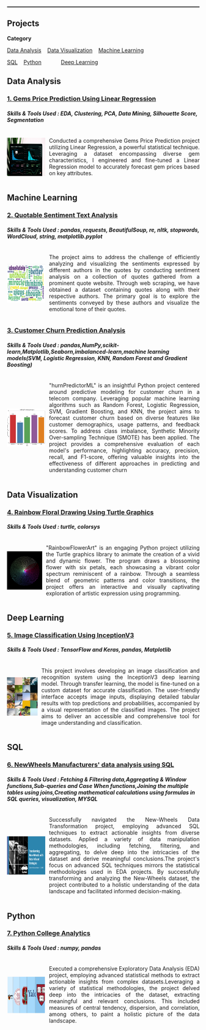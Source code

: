 <p> 
<br>
<hr style="border: .1px solid grey;">
</p>

## Projects
**Category**

[Data Analysis](#data-analysis)  &nbsp;&nbsp;&nbsp;[Data Visualization](#data-visualization) &nbsp;&nbsp;&nbsp;[Machine Learning](#machine-learning)

[SQL](#sql)  &nbsp;&nbsp;&nbsp;[Python](#python) &nbsp;&nbsp;&nbsp;&nbsp;&nbsp;&nbsp;&nbsp;&nbsp;&nbsp;&nbsp;&nbsp;&nbsp;[Deep Learning](#deep-learning)

## Data Analysis
### [1. Gems Price Prediction Using Linear Regression](https://link-to-your-project) 
##### Skills & Tools Used : EDA, Clustering, PCA, Data Mining, Silhouette Score, Segmentation

<div style="display:flex; align-items:center;">
  <img src="assets/dv.jpg" alt="Description of the image" style="width:100px; height:100px; margin-right:10px; vertical-align:middle;">
<p align="justify" style="vertical-align:middle;"> Conducted a comprehensive Gems Price Prediction project utilizing Linear Regression, a powerful statistical technique. Leveraging a dataset encompassing diverse gem characteristics, I engineered and fine-tuned a Linear Regression model to accurately forecast gem prices based on key attributes. </p>
</div>

## Machine Learning 
### [2. Quotable Sentiment Text Analysis](https://sindujasivan.github.io/Quotable-Sentiment-Analysis/) 
##### Skills & Tools Used : pandas, requests, BeautifulSoup, re, nltk, stopwords, WordCloud, string, matplotlib.pyplot

<div style="display:flex; align-items:center;">
  <img src="assets/wordcloud.png" alt="WordCloud image" style="width:100px; height:100px; margin-right:10px; vertical-align:middle;">
<p align="justify" style="vertical-align:middle;"> The project aims to address the challenge of efficiently analyzing and visualizing the sentiments expressed by different authors in the quotes by conducting sentiment analysis on a collection of quotes gathered from a prominent quote website. Through web scraping, we have obtained a dataset containing quotes along with their respective authors. The primary goal is to explore the sentiments conveyed by these authors and visualize the emotional tone of their quotes. </p>
</div>

### [3. Customer Churn Prediction Analysis](https://sindujasivan.github.io/Customer-Churn-Prediction-Analysis/)
##### Skills & Tools Used : pandas,NumPy,scikit-learn,Matplotlib,Seaborn,imbalanced-learn,machine learning models(SVM, Logistic Regression, KNN, Random Forest and Gradient Boosting)

<div style="display:flex; align-items:center;">
  <img src="assets/accuracy.png" alt="Description of the image" style="width:100px; height:100px; margin-right:10px; vertical-align:middle;">
  <p align="justify" style="vertical-align:middle;">"hurnPredictorML" is an insightful Python project centered around predictive modeling for customer churn in a telecom company. Leveraging popular machine learning algorithms such as Random Forest, Logistic Regression, SVM, Gradient Boosting, and KNN, the project aims to forecast customer churn based on diverse features like customer demographics, usage patterns, and feedback scores. To address class imbalance, Synthetic Minority Over-sampling Technique (SMOTE) has been applied. The project provides a comprehensive evaluation of each model's performance, highlighting accuracy, precision, recall, and F1-score, offering valuable insights into the effectiveness of different approaches in predicting and understanding customer churn</p>
</div>

## Data Visualization
### [4. Rainbow Floral Drawing Using Turtle Graphics](https://sindujasivan.github.io/TurtleGraphicsFloral/) 
##### Skills & Tools Used : turtle, colorsys

<div style="display:flex; align-items:center;">
  <img src="assets/Turtle_Floral.png" alt="Description of the image" style="width:100px; height:100px; margin-right:10px; vertical-align:middle;">
<p align="justify" style="vertical-align:middle;"> "RainbowFlowerArt" is an engaging Python project utilizing the Turtle graphics library to animate the creation of a vivid and dynamic flower. The program draws a blossoming flower with six petals, each showcasing a vibrant color spectrum reminiscent of a rainbow. Through a seamless blend of geometric patterns and color transitions, the project offers an interactive and visually captivating exploration of artistic expression using programming. </p>
</div>

## Deep Learning
### [5. Image Classification Using InceptionV3](https://sindujasivan.github.io/pretrained-inceptionv3-image-classification/) 
##### Skills & Tools Used : TensorFlow and Keras, pandas, Matplotlib

<div style="display:flex; align-items:center;">
  <img src="assets/Picture_recognition.jpg" alt="Description of the image" style="width:100px; height:100px; margin-right:10px; vertical-align:middle;">
<p align="justify" style="vertical-align:middle;">This project involves developing an image classification and recognition system using the InceptionV3 deep learning model. Through transfer learning, the model is fine-tuned on a custom dataset for accurate classification. The user-friendly interface accepts image inputs, displaying detailed tabular results with top predictions and probabilities, accompanied by a visual representation of the classified images. The project aims to deliver an accessible and comprehensive tool for image understanding and classification. </p>
</div>

## SQL
### [6. NewWheels Manufacturers' data analysis using SQL](https://sindujasivan.github.io/NewWheelsDataTransformationUsingSQL/)
##### Skills & Tools Used : Fetching & Filtering data,Aggregating & Window functions,Sub-queries and Case When functions,Joining the multiple tables using joins,Creating mathematical calculations using formulas in SQL queries, visualization, MYSQL

<div style="display:flex; align-items:center;">
  <img src="assets/New_Wheels.png" alt="New_Wheels" style="width:100px; height:100px; margin-right:10px; vertical-align:middle;">
<p align="justify" style="vertical-align:middle;"> Successfully navigated the New-Wheels Data Transformation project, employing advanced SQL techniques to extract actionable insights from diverse datasets. Applied a variety of data manipulation methodologies, including fetching, filtering, and aggregating, to delve deep into the intricacies of the dataset and derive meaningful conclusions.The project's focus on advanced SQL techniques mirrors the statistical methodologies used in EDA projects. By successfully transforming and analyzing the New-Wheels dataset, the project contributed to a holistic understanding of the data landscape and facilitated informed decision-making. </p>
</div>

## Python
### [7. Python College Analytics](https://sindujasivan.github.io/Python-College-Analytics/)
##### Skills & Tools Used : numpy, pandas

<div style="display:flex; align-items:center;">
  <img src="assets/Forbes_College_Image_2019.png" alt="Forbes College Image" style="width:100px; height:100px; margin-right:10px; vertical-align:middle;">
<p align="justify" style="vertical-align:middle;"> Executed a comprehensive Exploratory Data Analysis (EDA) project, employing advanced statistical methods to extract actionable insights from complex datasets.Leveraging a variety of statistical methodologies, the project delved deep into the intricacies of the dataset, extracting meaningful and relevant conclusions. This included measures of central tendency, dispersion, and correlation, among others, to paint a holistic picture of the data landscape. </p>
</div>
